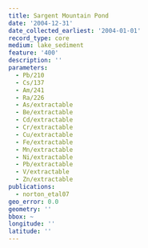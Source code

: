 ```yaml
---
title: Sargent Mountain Pond
date: '2004-12-31'
date_collected_earliest: '2004-01-01'
record_type: core
medium: lake_sediment
feature: '400'
description: ''
parameters:
  - Pb/210
  - Cs/137
  - Am/241
  - Ra/226
  - As/extractable
  - Be/extractable
  - Cd/extractable
  - Cr/extractable
  - Cu/extractable
  - Fe/extractable
  - Mn/extractable
  - Ni/extractable
  - Pb/extractable
  - V/extractable
  - Zn/extractable
publications:
  - norton_etal07
geo_error: 0.0
geometry: ''
bbox: ~
longitude: ''
latitude: ''
---
```

